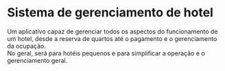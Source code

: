 # Sistema de gerenciamento de hotel

Um aplicativo capaz de gerenciar todos os aspectos do funcionamento de um hotel, desde a reserva de quartos até o pagamento e o gerenciamento da ocupação.  
No geral, será para hotéis pequenos e para simplificar a operação e o gerenciamento geral.